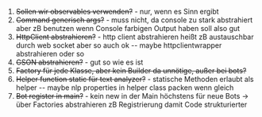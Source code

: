 1. ~~Sollen wir observables verwenden?~~ - nur, wenn es Sinn ergibt
2. ~~Command generisch args?~~ - muss nicht, da console zu stark abstrahiert aber zB benutzen wenn Console farbigen Output haben soll also gut
3. ~~HttpClient abstrahieren?~~  - http client abstrahieren heißt zB austauschbar durch web socket aber so auch ok -- maybe httpclientwrapper abstrahieren oder so
4. ~~GSON abstrahieren?~~ - gut so wie es ist
5. ~~Factory für jede Klasse, aber kein Builder da unnötige, außer bei bots?~~
6. ~~Helper function static für text analyzer?~~ - statische Methoden erlaubt als helper -- maybe nlp properties in helper class packen wenn gleich
7. ~~Bot register in main?~~ - kein new in der Main höchstens für neue Bots -> über Factories abstrahieren zB Registrierung damit Code strukturierter